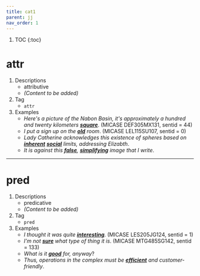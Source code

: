 ```yaml
---
title: cat1
parent: jj
nav_order: 1
---
```

1. TOC
{:toc}

# attr

1. Descriptions
    - attributive
    - *(Content to be added)*
2. Tag
    - `attr`
3. Examples
    - *Here's a picture of the Nabon Basin, it's approximately a hundred and twenty kilometers <ins>**square**</ins>*. (MICASE DEF305MX131, sentid = 44)
    - *I put a sign up on the <ins>**old**</ins> room*. (MICASE LEL115SU107, sentid = 0)
    - *Lady Catherine acknowledges this existence of spheres based on <ins>**inherent**</ins> <ins>**social**</ins> limits, addressing Elizabth*.
    - *It is against this <ins>**false**</ins>, <ins>**simplifying**</ins> image that I write*.

---

# pred

1. Descriptions
    - predicative
    - *(Content to be added)*
2. Tag
    - `pred`
3. Examples
    - *I thought it was quite <ins>**interesting**</ins>*. (MICASE LES205JG124, sentid = 1)
    - *I'm not <ins>**sure**</ins> what type of thing it is*. (MICASE MTG485SG142, sentid = 133)
    - *What is it <ins>**good**</ins> for, anyway*?
    - *Thus, operations in the complex must be <ins>**efficient**</ins> and customer-friendly*.
